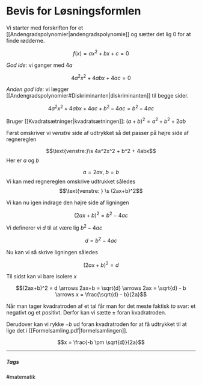 # Bevis for Løsningsformlen

Vi starter med forskriften for et [[Andengradspolynomier|andengradspolynomie]] og sætter det lig $0$ for at finde rødderne.

$$f(x) = ax^2+bx+c = 0$$

*God ide:* vi ganger med $4a$

$$4a^2x^2 + 4abx + 4ac = 0$$

*Anden god ide:* vi lægger [[Andengradspolynomier#Diskriminanten|diskriminanten]] til begge sider.

$$4a^2x^2 + 4abx + 4ac + b^2 - 4ac = b^2  - 4ac $$

Bruger [[Kvadratsætninger|kvadratsætningen]]: $(a+b)^2 = a^2 +b^2 + 2ab$

Først omskriver vi *venstre* side af udtrykket så det passer på højre side af regnereglen

$$\text{venstre:}\s 4a^2x^2 + b^2 + 4abx$$
Her er $a$ og $b$

$$a=2ax,\  b=b$$
Vi kan med regnereglen omskrive udtrukket således
$$\text{venstre: } \s (2ax+b)^2$$

Vi kan nu igen indrage den højre side af ligningen

$$(2ax+b)^2 = b^2 -4ac$$

Vi definerer vi $d$ til at være lig $b^2-4ac$

$$d = b^2-4ac$$

Nu kan vi så skrive ligningen således

$$(2ax+b)^2 = d$$

Til sidst kan vi bare isolere $x$

$$(2ax+b)^2 = d \arrows 2ax+b = \sqrt{d} \arrows 2ax = \sqrt{d} - b \arrows x = \frac{\sqrt{d} - b}{2a}$$

Når man tager kvadratroden af et tal får man for det meste faktisk *to* svar: et negativt og et positivt. Derfor kan vi sætte $\pm$ foran kvadratroden.

Derudover kan vi rykke $-b$ ud foran kvadratroden for at få udtrykket til at lige det i [[Formelsamling.pdf|formelsamlingen]].

$$x = \frac{-b \pm \sqrt{d}}{2a}$$

---
##### Tags
#matematik 
